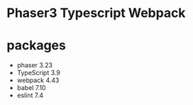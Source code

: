 # Phaser3 Typescript Webpack

# packages
- phaser 3.23
- TypeScript 3.9
- webpack 4.43
- babel 7.10
- eslint 7.4
